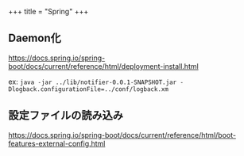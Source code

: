 +++
title = "Spring"
+++

## Daemon化

https://docs.spring.io/spring-boot/docs/current/reference/html/deployment-install.html

ex: `java -jar ../lib/notifier-0.0.1-SNAPSHOT.jar -Dlogback.configurationFile=../conf/logback.xm`

## 設定ファイルの読み込み

https://docs.spring.io/spring-boot/docs/current/reference/html/boot-features-external-config.html


